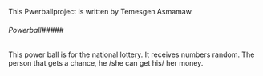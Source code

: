 This Pwerballproject is written by Temesgen Asmamaw.

###### Powerball#####
This power ball is for the national lottery. 
It receives numbers random. 
The person that gets a chance, he /she can get his/ her money.
